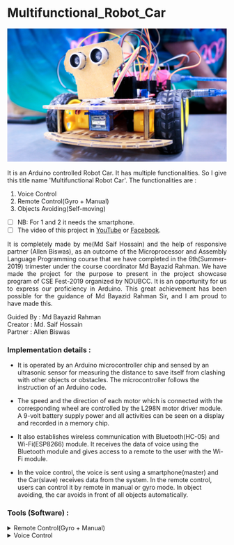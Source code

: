 # Multifunctional_Robot_Car
[<img src="0_Images/00.JPG">](0_Images/00.JPG)

<p align=justify>It is an Arduino controlled Robot Car. It has multiple functionalities. So I give this title name 'Multifunctional Robot Car'. The functionalities are :<p/>

1. Voice Control
2. Remote Control(Gyro + Manual)
3. Objects Avoiding(Self-moving)

- [ ] NB: For 1 and 2 it needs the smartphone. </br>
- [ ] The video of this project in [YouTube](https://youtu.be/kdsVhpjAuRs) or [Facebook](https://fb.watch/eGVUIuvwvz/).

<p align=justify>It is completely made by me(Md Saif Hossain) and the help of responsive partner (Allen Biswas), as an outcome of the Microprocessor and Assembly Language Programming course that we have completed in the 6th(Summer-2019) trimester under the course coordinator Md Bayazid Rahman. We have made the project for the purpose to present in the project showcase program of CSE Fest-2019 organized by NDUBCC. It is an opportunity for us to express our proficiency in Arduino. This great achievement has been possible for the guidance of Md Bayazid Rahman Sir, and I am proud to have made this.<p/>

Guided By : Md Bayazid Rahman </br>
Creator : Md. Saif Hossain </br>
Partner : Allen Biswas

### Implementation details :
- It is operated by an Arduino microcontroller chip and sensed by an ultrasonic sensor for measuring the distance to save itself from clashing with other objects or obstacles. The microcontroller follows the instruction of an Arduino code.

- The speed and the direction of each motor which is connected with the corresponding wheel are controlled by the L298N motor driver module. A 9-volt battery supply power and all activities can be seen on a display and recorded in a memory chip.

- It also establishes wireless communication with Bluetooth(HC-05) and Wi-Fi(ESP8266) module. It receives the data of voice using the Bluetooth module and gives access to a remote to the user with the Wi-Fi module.

- In the voice control, the voice is sent using a smartphone(master) and the Car(slave) receives data from the system. In the remote control, users can control it by remote in manual or gyro mode. In object avoiding, the car avoids in front of all objects automatically.

### Tools (Software) :

<details>
<summary>Remote Control(Gyro + Manual)</summary>

- App Name: RemoteXY
- Installer: Google Play
- Support: info@remotexy.com
- [Download Link](https://play.google.com/store/apps/details?id=com.shevauto.remotexy.free&hl=en&gl=US&pli=1) | [Website](https://remotexy.com/)
</details>

<details>
<summary>Voice Control</summary>

<details>
<summary>App Name: Arduino Bluetooth Controller</summary>
  
- Installer: Google Play
- Support: support@myvalleyapps.com
- [Download Link](https://play.google.com/store/apps/details?id=com.appsvalley.bluetooth.arduinocontroller&hl=en&gl=US) | [Website](https://myvalleyapps.com/)
</details>

<details>
<summary>App Name: Arduino Voice Control</summary>
  
- Installer: Google Play
- Support: cempehlivan92@gmail.com
- [Download Link](https://play.google.com/store/apps/details?id=appinventor.ai_cempehlivan92.Arduino_Sesli_Kontrol&hl=en&gl=US) | [Website]()
</details>

<details>
<summary>App Name: Arduino bluetooth controller</summary>
  
- Installer: Google Play
- Support: giugiumig@gmail.com
- [Download Link](https://play.google.com/store/apps/details?id=com.giumig.apps.bluetoothserialmonitor&hl=en&gl=US) | [Website]()
</details>
</details>
